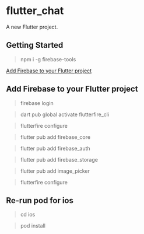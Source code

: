 # flutter_chat

A new Flutter project.

## Getting Started
> npm i -g firebase-tools

[Add Firebase to your Flutter project](https://firebase.google.com/docs/flutter/setup)

## Add Firebase to your Flutter project
> firebase login

> dart pub global activate flutterfire_cli

> flutterfire configure

> flutter pub add firebase_core

> flutter pub add firebase_auth

> flutter pub add firebase_storage

> flutter pub add image_picker

> flutterfire configure

## Re-run pod for ios
> cd ios

> pod install
